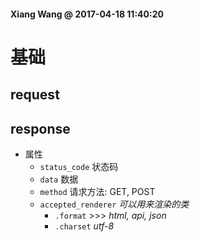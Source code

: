 #### Xiang Wang @ 2017-04-18 11:40:20


# 基础

## request

## response
* 属性
    * `status_code` 状态码
    * `data` 数据
    * `method` 请求方法: GET, POST
    * `accepted_renderer` *可以用来渲染的类* 
        * `.format` >>> *html, api, json*
        * `.charset` *utf-8*
